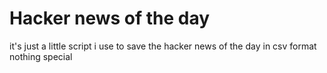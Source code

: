 # Hacker news of the day

it's just a little script i use to save the hacker news of the day in csv format nothing special
